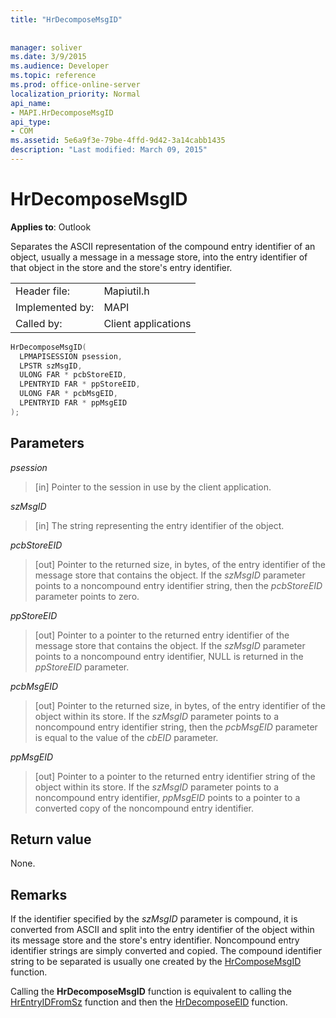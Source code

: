 ```yaml
---
title: "HrDecomposeMsgID"
 
 
manager: soliver
ms.date: 3/9/2015
ms.audience: Developer
ms.topic: reference
ms.prod: office-online-server
localization_priority: Normal
api_name:
- MAPI.HrDecomposeMsgID
api_type:
- COM
ms.assetid: 5e6a9f3e-79be-4ffd-9d42-3a14cabb1435
description: "Last modified: March 09, 2015"
---
```


# HrDecomposeMsgID

  
  
**Applies to**: Outlook 
  
Separates the ASCII representation of the compound entry identifier of an object, usually a message in a message store, into the entry identifier of that object in the store and the store's entry identifier. 
  
|||
|:-----|:-----|
|Header file:  <br/> |Mapiutil.h  <br/> |
|Implemented by:  <br/> |MAPI  <br/> |
|Called by:  <br/> |Client applications  <br/> |
   
```cpp
HrDecomposeMsgID(
  LPMAPISESSION psession,
  LPSTR szMsgID,
  ULONG FAR * pcbStoreEID,
  LPENTRYID FAR * ppStoreEID,
  ULONG FAR * pcbMsgEID,
  LPENTRYID FAR * ppMsgEID
);
```

## Parameters

 _psession_
  
> [in] Pointer to the session in use by the client application. 
    
 _szMsgID_
  
> [in] The string representing the entry identifier of the object. 
    
 _pcbStoreEID_
  
> [out] Pointer to the returned size, in bytes, of the entry identifier of the message store that contains the object. If the  _szMsgID_ parameter points to a noncompound entry identifier string, then the  _pcbStoreEID_ parameter points to zero. 
    
 _ppStoreEID_
  
> [out] Pointer to a pointer to the returned entry identifier of the message store that contains the object. If the  _szMsgID_ parameter points to a noncompound entry identifier, NULL is returned in the  _ppStoreEID_ parameter. 
    
 _pcbMsgEID_
  
> [out] Pointer to the returned size, in bytes, of the entry identifier of the object within its store. If the  _szMsgID_ parameter points to a noncompound entry identifier string, then the  _pcbMsgEID_ parameter is equal to the value of the  _cbEID_ parameter. 
    
 _ppMsgEID_
  
> [out] Pointer to a pointer to the returned entry identifier string of the object within its store. If the  _szMsgID_ parameter points to a noncompound entry identifier,  _ppMsgEID_ points to a pointer to a converted copy of the noncompound entry identifier. 
    
## Return value

None.
  
## Remarks

If the identifier specified by the  _szMsgID_ parameter is compound, it is converted from ASCII and split into the entry identifier of the object within its message store and the store's entry identifier. Noncompound entry identifier strings are simply converted and copied. The compound identifier string to be separated is usually one created by the [HrComposeMsgID](hrcomposemsgid.md) function. 
  
Calling the **HrDecomposeMsgID** function is equivalent to calling the [HrEntryIDFromSz](hrentryidfromsz.md) function and then the [HrDecomposeEID](hrdecomposeeid.md) function. 
  

